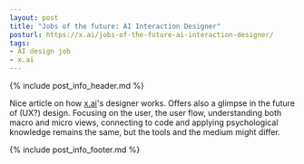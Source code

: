 ```yaml
---
layout: post
title: "Jobs of the future: AI Interaction Designer"
posturl: https://x.ai/jobs-of-the-future-ai-interaction-designer/
tags:
- AI design job
- x.ai
---
```


{% include post_info_header.md %}

Nice article on how [x.ai](https://x.ai)'s designer works. Offers also a glimpse in the future of (UX?) design. Focusing on the user, the user flow, understanding both macro and micro views, connecting to code and applying psychological knowledge remains the same, but the tools and the medium might differ. 

<!--more-->
{% include post_info_footer.md %}
